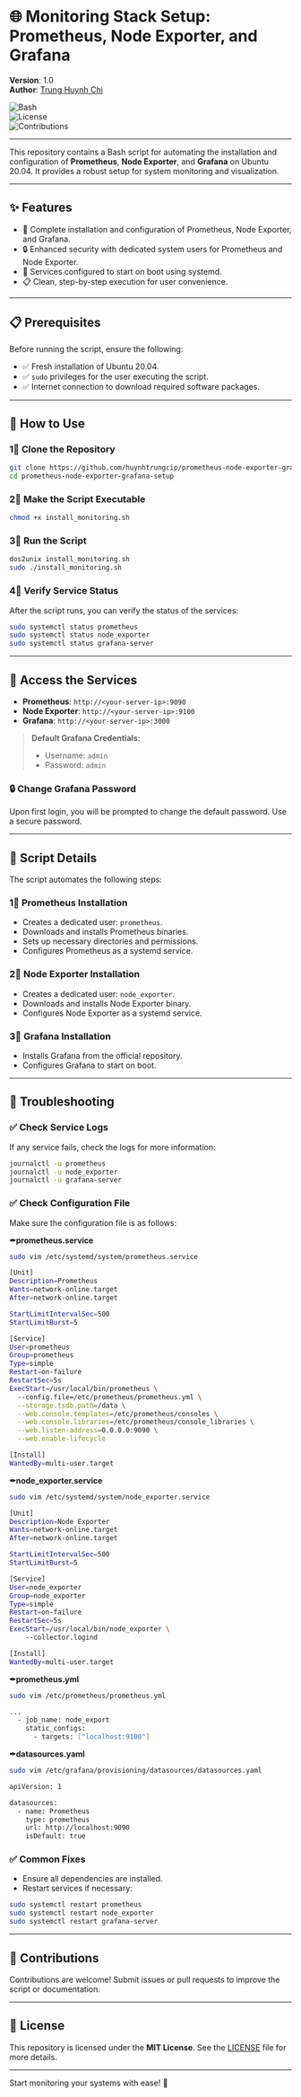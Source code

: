 # 🌐 Monitoring Stack Setup: Prometheus, Node Exporter, and Grafana  

**Version**: 1.0  
**Author**: [Trung Huynh Chi](https://www.linkedin.com/in/trung-huynh-chi-pc01/)  

![Bash](https://img.shields.io/badge/Script-Bash-blue)  
![License](https://img.shields.io/badge/License-MIT-green)  
![Contributions](https://img.shields.io/badge/Contributions-Welcome-orange)  

---

This repository contains a Bash script for automating the installation and configuration of **Prometheus**, **Node Exporter**, and **Grafana** on Ubuntu 20.04. It provides a robust setup for system monitoring and visualization.

---

## ✨ Features  

- 🚀 Complete installation and configuration of Prometheus, Node Exporter, and Grafana.  
- 🔒 Enhanced security with dedicated system users for Prometheus and Node Exporter.  
- 🔄 Services configured to start on boot using systemd.  
- 📋 Clean, step-by-step execution for user convenience.  

---

## 📋 Prerequisites  

Before running the script, ensure the following:  

- ✅ Fresh installation of Ubuntu 20.04.  
- ✅ `sudo` privileges for the user executing the script.  
- ✅ Internet connection to download required software packages.  

---

## 🚰 How to Use  

### 1⃣ Clone the Repository  

```bash  
git clone https://github.com/huynhtrungcip/prometheus-node-exporter-grafana-setup.git  
cd prometheus-node-exporter-grafana-setup  
```  

### 2⃣ Make the Script Executable  

```bash  
chmod +x install_monitoring.sh  
```  

### 3⃣ Run the Script  

```bash  
dos2unix install_monitoring.sh  
sudo ./install_monitoring.sh  
```  

### 4⃣ Verify Service Status  

After the script runs, you can verify the status of the services:  

```bash  
sudo systemctl status prometheus  
sudo systemctl status node_exporter  
sudo systemctl status grafana-server  
```  

---

## 🔅 Access the Services  

- **Prometheus**: `http://<your-server-ip>:9090`  
- **Node Exporter**: `http://<your-server-ip>:9100`  
- **Grafana**: `http://<your-server-ip>:3000`  

> **Default Grafana Credentials:**  
> - Username: `admin`  
> - Password: `admin`  

### 🔒 Change Grafana Password  

Upon first login, you will be prompted to change the default password. Use a secure password.  

---

## 📂 Script Details  

The script automates the following steps:  

### 1⃣ **Prometheus Installation**  

- Creates a dedicated user: `prometheus`.  
- Downloads and installs Prometheus binaries.  
- Sets up necessary directories and permissions.  
- Configures Prometheus as a systemd service.  

### 2⃣ **Node Exporter Installation**  

- Creates a dedicated user: `node_exporter`.  
- Downloads and installs Node Exporter binary.  
- Configures Node Exporter as a systemd service.  

### 3⃣ **Grafana Installation**  

- Installs Grafana from the official repository.  
- Configures Grafana to start on boot.  

---

## 🛑 Troubleshooting  

### ✅ Check Service Logs  

If any service fails, check the logs for more information:  

```bash  
journalctl -u prometheus  
journalctl -u node_exporter  
journalctl -u grafana-server  
```

### ✅ Check Configuration File  

Make sure the configuration file is as follows:  

**✒prometheus.service**
```bash  
sudo vim /etc/systemd/system/prometheus.service 
```
```bash  
[Unit]
Description=Prometheus
Wants=network-online.target
After=network-online.target

StartLimitIntervalSec=500
StartLimitBurst=5

[Service]
User=prometheus
Group=prometheus
Type=simple
Restart=on-failure
RestartSec=5s
ExecStart=/usr/local/bin/prometheus \
  --config.file=/etc/prometheus/prometheus.yml \
  --storage.tsdb.path=/data \
  --web.console.templates=/etc/prometheus/consoles \
  --web.console.libraries=/etc/prometheus/console_libraries \
  --web.listen-address=0.0.0.0:9090 \
  --web.enable-lifecycle

[Install]
WantedBy=multi-user.target
```

**✒node_exporter.service**
```bash  
sudo vim /etc/systemd/system/node_exporter.service 
```
```bash  
[Unit]
Description=Node Exporter
Wants=network-online.target
After=network-online.target

StartLimitIntervalSec=500
StartLimitBurst=5

[Service]
User=node_exporter
Group=node_exporter
Type=simple
Restart=on-failure
RestartSec=5s
ExecStart=/usr/local/bin/node_exporter \
    --collector.logind

[Install]
WantedBy=multi-user.target 
```

**✒prometheus.yml**
```bash  
sudo vim /etc/prometheus/prometheus.yml 
```
```bash  
...
  - job_name: node_export
    static_configs:
      - targets: ["localhost:9100"]
```

**✒datasources.yaml**
```bash  
sudo vim /etc/grafana/provisioning/datasources/datasources.yaml 
```
```bash  
apiVersion: 1

datasources:
  - name: Prometheus
    type: prometheus
    url: http://localhost:9090
    isDefault: true
```


### ✅ Common Fixes  

- Ensure all dependencies are installed.  
- Restart services if necessary:  

```bash  
sudo systemctl restart prometheus  
sudo systemctl restart node_exporter  
sudo systemctl restart grafana-server  
```  

---

## 🤝 Contributions  

Contributions are welcome! Submit issues or pull requests to improve the script or documentation.  

---

## 📜 License  

This repository is licensed under the **MIT License**. See the [LICENSE](LICENSE) file for more details.  

---  

Start monitoring your systems with ease! 🚀

